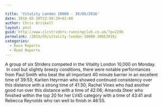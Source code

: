 ```yaml
---

title: 'Vitality London 10000 - 30/05/2016'
date: 2016-05-30T22:49:20+01:00
author: Chris Driskell
layout: post
guid: http://www.clcstriders-runningclub.co.uk/?p=2296
permalink: /2016/05/vitality-london-10000-30052016/
categories:
  - Race Reports
  - Road Reports
---
```

A group of six Striders competed in the Vitality London 10,000 on Monday.  In cool but slightly breezy conditions, there were notable performances from Paul Smith who beat the all important 40 minute barrier in an excellent time of 39:53; Karlien Heyrman who showed continued consistency over this distance with a strong time of 41:30; Rachel Vines who had another good run over this distance with a time of 42:06; Amanda Steer who finished within the top 20 for her LV45 category with a time of 43:41 and Rebecca Reynolds who ran well to finish in 46:55.